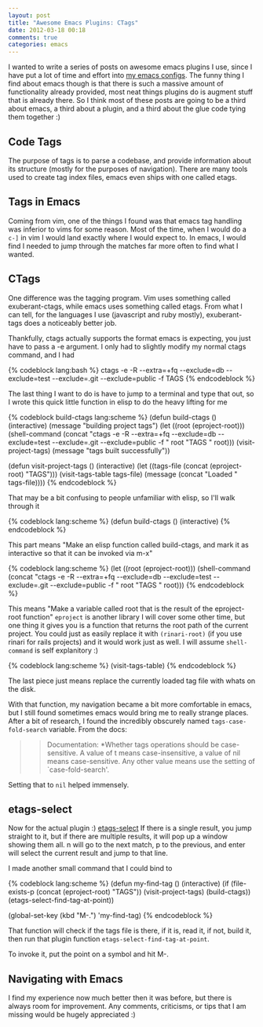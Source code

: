 ```yaml
---
layout: post
title: "Awesome Emacs Plugins: CTags"
date: 2012-03-18 00:18
comments: true
categories: emacs
---
```


I wanted to write a series of posts on awesome emacs plugins I use, since I have put a lot of time and effort into [my emacs configs](http://github.com/mbriggs/.emacs.d). The funny thing I find about emacs though is that there is such a massive amount of functionality already provided, most neat things plugins do is augment stuff that is already there. So I think most of these posts are going to be a third about emacs, a third about a plugin, and a third about the glue code tying them together :)

## Code Tags

The purpose of tags is to parse a codebase, and provide information about its structure (mostly for the purposes of navigation). There are many tools used to create tag index files, emacs even ships with one called etags.

## Tags in Emacs

Coming from vim, one of the things I found was that emacs tag handling was inferior to vims for some reason. Most of the time, when I would do a `c-]` in vim I would land exactly where I would expect to. In emacs, I would find I needed to jump through the matches far more often to find what I wanted.

## CTags

One difference was the tagging program. Vim uses something called exuberant-ctags, while emacs uses something called etags. From what I can tell, for the languages I use (javascript and ruby mostly), exuberant-tags does a noticeably better job.

Thankfully, ctags actually supports the format emacs is expecting, you just have to pass a -e argument. I only had to slightly modify my normal ctags command, and I had

{% codeblock lang:bash %}
ctags -e -R --extra=+fq --exclude=db --exclude=test --exclude=.git --exclude=public -f TAGS
{% endcodeblock %}

The last thing I want to do is have to jump to a terminal and type that out, so I wrote this quick little function in elisp to do the heavy lifting for me

{% codeblock build-ctags lang:scheme %}
(defun build-ctags ()
  (interactive)
  (message "building project tags")
  (let ((root (eproject-root)))
    (shell-command (concat "ctags -e -R --extra=+fq --exclude=db --exclude=test --exclude=.git --exclude=public -f " root "TAGS " root)))
  (visit-project-tags)
  (message "tags built successfully"))

(defun visit-project-tags ()
  (interactive)
  (let ((tags-file (concat (eproject-root) "TAGS")))
    (visit-tags-table tags-file)
    (message (concat "Loaded " tags-file))))
{% endcodeblock %}

That may be a bit confusing to people unfamiliar with elisp, so I'll walk through it

{% codeblock lang:scheme %}
(defun build-ctags ()
  (interactive)
{% endcodeblock %}

This part means "Make an elisp function called build-ctags, and mark it as interactive so that it can be invoked via m-x"

{% codeblock lang:scheme %}
(let ((root (eproject-root)))
    (shell-command (concat "ctags -e -R --extra=+fq --exclude=db --exclude=test --exclude=.git --exclude=public -f " root "TAGS " root)))
{% endcodeblock %}

This means "Make a variable called root that is the result of the eproject-root function" `eproject` is another library I will cover some other time, but one thing it gives you is a function that returns the root path of the current project. You could just as easily replace it with `(rinari-root)` (if you use rinari for rails projects) and it would work just as well. I will assume `shell-command` is self explanitory :)

{% codeblock lang:scheme %}
(visit-tags-table)
{% endcodeblock %}

The last piece just means replace the currently loaded tag file with whats on the disk. 

With that function, my navigation became a bit more comfortable in emacs, but I still found sometimes emacs would bring me to really strange places. After a bit of research, I found the incredibly obscurely named `tags-case-fold-search` variable. From the docs:

>>Documentation:
>>*Whether tags operations should be case-sensitive.
>>A value of t means case-insensitive, a value of nil means case-sensitive.
>>Any other value means use the setting of `case-fold-search'.

Setting that to `nil` helped immensely.

## etags-select

Now for the actual plugin :) [etags-select](http://www.emacswiki.org/emacs/EtagsSelect) If there is a single result, you jump straight to it, but if there are multiple results, it will pop up a window showing them all. n will go to the next match, p to the previous, and enter will select the current result and jump to that line.

I made another small command that I could bind to

{% codeblock lang:scheme %}
(defun my-find-tag ()
  (interactive)
  (if (file-exists-p (concat (eproject-root) "TAGS"))
      (visit-project-tags)
    (build-ctags))
  (etags-select-find-tag-at-point))

(global-set-key (kbd "M-.") 'my-find-tag)
{% endcodeblock %}

That function will check if the tags file is there, if it is, read it, if not, build it, then run that plugin function `etags-select-find-tag-at-point`.

To invoke it, put the point on a symbol and hit M-.

## Navigating with Emacs

I find my experience now much better then it was before, but there is always room for improvement. Any comments, criticisms, or tips that I am missing would be hugely appreciated :)